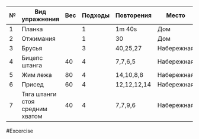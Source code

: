 
| №   | Вид упражнения                  | Вес | Подходы | Повторения  | Место      |
| --- | ------------------------------- | --- | ------- | ----------- | ---------- |
| 1   | Планка                          |     | 1       | 1m 40s      | Дом        |
| 2   | Отжимания                       |     | 1       | 30          | Дом        |
| 3   | Брусья                          |     | 3       | 40,25,27    | Набережная |
| 4   | Бицепс штанга                   | 40  | 4       | 7,7,6,5     | Набережная |
| 5   | Жим лежа                        | 80  | 4       | 14,10,8,8   | Набережная |
| 6   | Присед                          | 60  | 4       | 12,12,12,14 | Набережная |
| 7   | Тяга штанги стоя средним хватом | 40  | 4       | 7,7,9,6     | Набережная |

#Excercise